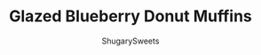 ---
layout: ../../layouts/MarkdownPostLayout.astro
title: Glazed Blueberry Donut Muffins
author: ShugarySweets
pubDate: 2019-01-15
description: "Bite sized Blueberry Donut Muffins with a delicious vanilla glaze! Make these bite-sized breakfast treats and have a sweet start to your day."
image_url: https://www.shugarysweets.com/wp-content/uploads/2014/01/blueberry-donut-muffins-2.jpg
tags: ["Muffins","American"]
calories: 75
protein: 1
carbohydrates: 13
fats: 2
fiber: 0
ingredients: ["1/2 cup unsalted butter, softened","1 cup granulated sugar","2 large eggs","1 3/4 cup all-purpose flour","1/2 teaspoon baking soda","1/4 teaspoon kosher salt","1/2 teaspoon baking powder","1/2 teaspoon pure vanilla extract","1/2 cup milk (I use skim, no fat)","1 cup fresh blueberries","2 cup powdered sugar","1/2 teaspoon vanilla extract","4-5 Tablespoons milk"]
serves: 48
time: "18 minutes"
prepTime: "10 minutes"
instructions: ["In a large mixing bowl, beat butter with sugar until fully combined, about 3 minutes. Add in eggs, one at a time, beating after each addition. Add in vanilla, flour, baking soda, salt, and baking powder. Add milk and combine completely. Fold in blueberries.","Scoop a large tablespoon of batter into a mini muffin pan that has been generously greased.","Bake in a 375 degree F oven for about 8-10 minutes. Remove and cool completely.","For the glaze, whisk sugar with vanilla and milk until desired consistency. I like this glaze to be a bit thinner so it is more clear once it dries.","Dip each muffin into the glaze, letting the excess glaze run down the sides of the muffin.","Allow to set, about 15-20 minutes. Store in an airtight container for up to 5 days. ENJOY!"]
nutrition: ["75 calories","13 grams carbohydrates","13 milligrams cholesterol","2 grams fat","0 grams fiber","1 grams protein","1 grams saturated fat","30 milligrams sodium","9 grams sugar","0 grams trans fat","1 grams unsaturated fat"]
---